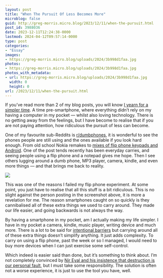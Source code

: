 ```yaml
---
layout: post
title: "When The Pursuit Of Less Becomes More"
microblog: false
guid: http://greg-morris.micro.blog/2023/12/11/when-the-pursuit.html
post_id: 3988036
date: 2023-12-11T12:24:38-0000
lastmod: 2024-04-12T09:57:14-0000
type: post
categories:
- "Essay"
images:
- https://greg-morris.micro.blog/uploads/2024/3b998d1faa.jpg
photos:
- https://greg-morris.micro.blog/uploads/2024/3b998d1faa.jpg
photos_with_metadata:
- url: https://greg-morris.micro.blog/uploads/2024/3b998d1faa.jpg
  width: 0
  height: 0
url: /2023/12/11/when-the-pursuit.html
---
```

If you’ve read more than 2 of my blog posts, you will know [I yearn for a simpler time](/2021/04/16/back-as-far.html). A time pre-smartphone, where everything didn’t rely on my having a computer in my pocket — whilst also loving technology. There is no getting away from the feelings, but I have become to realise that if you are not paying attention, how ridiculous the pursuit of less can become.

One of my favourite sub-Reddits is [r/dumbphones](https://www.reddit.com/r/dumbphones/), it is wonderful to see the phones people are still using and the ones available if you look hard enough. From old school Nokia remakes to [mixes of flip phone keypads and Android](https://www.catphones.com/en-us/cat-s22-flip/). One of the post tends recently has been everyday carries, and seeing people using a flip phone and a notepad gives me hope. Then I see others lugging around a dumb phone, MP3 player, camera, kindle, and even more things — and that brings me back to reality.

![](https://greg-morris.micro.blog/uploads/2024/3b998d1faa.jpg)

This was one of the reasons I failed my flip phone experiment. At some point, you just have to realise that all this stuff is a bit ridiculous. This is no slight against the person posting in the screenshot above, it is more a revelation for me. The reason smartphones caught on so quickly is they cannibalised all of these extra things we used to carry around. They made our life easier, and going backwards is not always the way. 

By having a smartphone in my pocket, am I actually making my life simpler. I have in my pocket a camera, kindle, music player, writing device and much more. There is a lot to be said for [intentional barriers](/2019/12/17/intentional-barriers.html) but carrying around all of these extra things doesn’t simplify anything. It just adds complexity. To carry on using a flip phone, past the week or so I managed, I would need to buy more devices when I can just exercise some self-control.

Which indeed is easier said than done, but it’s something to think about. I’m not completely convinced by [Nir Eyal and his insistence that destruction is our personal fault](https://stolenfocusbook.com/audio/), but I must take some responsibility. The solution is often not a worse experience, it is just to use the tool you have, well. 
